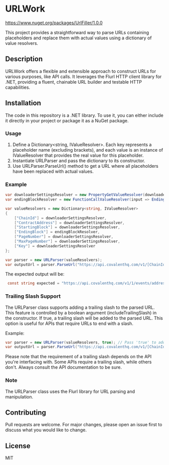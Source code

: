 # URLWork
https://www.nuget.org/packages/UrlFiller/1.0.0

This project provides a straightforward way to parse URLs containing placeholders and replace them with actual values using a dictionary of value resolvers.

## Description

URLWork offers a flexible and extensible approach to construct URLs for various purposes, like API calls. It leverages the Flurl HTTP client library for .NET, providing a fluent, chainable URL builder and testable HTTP capabilities.

## Installation

The code in this repository is a .NET library. To use it, you can either include it directly in your project or package it as a NuGet package.

### Usage
1. Define a Dictionary<string, IValueResolver>. Each key represents a placeholder name (excluding brackets), and each value is an instance of IValueResolver that provides the real value for this placeholder.
2. Instantiate URLParser and pass the dictionary to its constructor.
3. Use URLParser.ParseUrl() method to get a URL where all placeholders have been replaced with actual values.

### Example

```csharp
var downloaderSettingsResolver = new PropertyGetValueResolver(downloaderSettings);
var endingBlockResolver = new FunctionCallValueResolver(input => EndingBlock(downloaderSettings, lastBlockDictionary, chainSettings));

var valueResolvers = new Dictionary<string, IValueResolver>
{
    ["ChainId"] = downloaderSettingsResolver,
    ["ContractAddress"] = downloaderSettingsResolver,
    ["StartingBlock"] = downloaderSettingsResolver,
    ["EndingBlock"] = endingBlockResolver,
    ["PageNumber"] = downloaderSettingsResolver,
    ["MaxPageNumber"] = downloaderSettingsResolver,
    ["Key"] = downloaderSettingsResolver
};

var parser = new URLParser(valueResolvers);
var outputUrl = parser.ParseUrl("https://api.covalenthq.com/v1/[ChainId]/events/address/[ContractAddress]?starting-block=[StartingBlock]&ending-block=[EndingBlock]&page-number=[PageNumber]&page-size=[MaxPageNumber]&key=[Key]");
```

The expected output will be:


```csharp
 const string expected = "https://api.covalenthq.com/v1/1/events/address/0x7Fc66500c84A76Ad7e9c93437bFc5Ac33E2DDaE9?starting-block=0&ending-block=99999999&page-number=0&page-size=99999999&key=ckey_1234567890";
```

### Trailing Slash Support

The URLParser class supports adding a trailing slash to the parsed URL. This feature is controlled by a boolean argument (includeTrailingSlash) in the constructor. If true, a trailing slash will be added to the parsed URL. This option is useful for APIs that require URLs to end with a slash.

Example:

```csharp
var parser = new URLParser(valueResolvers, true); // Pass 'true' to add a trailing slash
var outputUrl = parser.ParseUrl("https://api.covalenthq.com/v1/[ChainId]/events/address/[ContractAddress]?starting-block=[StartingBlock]&ending-block=[EndingBlock]&page-number=[PageNumber]&page-size=[MaxPageNumber]&key=[Key]");
```

Please note that the requirement of a trailing slash depends on the API you're interfacing with. Some APIs require a trailing slash, while others don't. Always consult the API documentation to be sure.

### Note

The URLParser class uses the Flurl library for URL parsing and manipulation.

## Contributing

Pull requests are welcome. For major changes, please open an issue first to discuss what you would like to change.

## License
MIT

